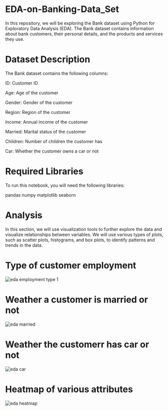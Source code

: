 # EDA-on-Banking-Data_Set
In this repository, we will be exploring the Bank dataset using Python for Exploratory Data Analysis (EDA). The Bank dataset contains information about bank customers, their personal details, and the products and services they use.

# Dataset Description
The Bank dataset contains the following columns:

ID: Customer ID

Age: Age of the customer

Gender: Gender of the customer

Region: Region of the customer

Income: Annual income of the customer

Married: Marital status of the customer

Children: Number of children the customer has

Car: Whether the customer owns a car or not

# Required Libraries
To run this notebook, you will need the following libraries:

pandas
numpy
matplotlib
seaborn

# Analysis
In this section, we will use visualization tools to further explore the data and visualize relationships between variables. 
We will use various types of plots, such as scatter plots, histograms, and box plots, to identify patterns and trends in the data.

# Type of customer employment

![eda employment type 1](https://user-images.githubusercontent.com/113959612/226982692-c7fa39ba-8990-4b26-84b2-1091c768c7c9.png)

# Weather a customer is married or not

![eda married](https://user-images.githubusercontent.com/113959612/226982774-88fb89ab-f562-48c4-b45c-3e907959893e.png)

# Weather the customerr has car or not

![eda car](https://user-images.githubusercontent.com/113959612/226982839-58d569a2-ca84-4eaa-a140-2d38870b333b.png)

# Heatmap of various attributes
![eda heatmap](https://user-images.githubusercontent.com/113959612/226982939-db44d4d7-31b7-4823-8949-2d6a18a9e32c.png)
